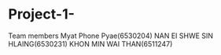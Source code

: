 # Project-1-
Team members 
Myat Phone Pyae(6530204)
NAN EI SHWE SIN HLAING(6530231)
KHON MIN WAI THAN(6511247)
